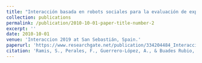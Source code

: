 ```yaml
---
title: "Interacción basada en robots sociales para la evaluación de expresiones faciales"
collection: publications
permalink: /publication/2010-10-01-paper-title-number-2
excerpt: ''
date: 2010-10-01
venue: 'Interaccion 2019 at San Sebastián, Spain.'
paperurl: 'https://www.researchgate.net/publication/334204484_Interaccion_basada_en_robots_sociales_para_la_evaluacion_de_expresiones_faciales'
citation: 'Ramis, S., Perales, F., Guerrero-López, A., & Buades Rubio, J. M. (2019). Interacción basada en robots sociales para la evaluación de expresiones faciales.'
---
```

